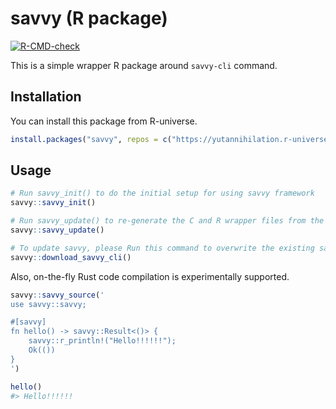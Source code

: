# savvy (R package)

<!-- badges: start -->
[![R-CMD-check](https://github.com/yutannihilation/savvy-helper-R-package/actions/workflows/R-CMD-check.yaml/badge.svg)](https://github.com/yutannihilation/savvy-helper-R-package/actions/workflows/R-CMD-check.yaml)
<!-- badges: end -->


This is a simple wrapper R package around `savvy-cli` command.

## Installation

You can install this package from R-universe.

``` r
install.packages("savvy", repos = c("https://yutannihilation.r-universe.dev", "https://cloud.r-project.org"))
```

## Usage

``` r
# Run savvy_init() to do the initial setup for using savvy framework
savvy::savvy_init()

# Run savvy_update() to re-generate the C and R wrapper files from the Rust files.
savvy::savvy_update()

# To update savvy, please Run this command to overwrite the existing savvy-cli binary.
savvy::download_savvy_cli()
```

Also, on-the-fly Rust code compilation is experimentally supported.

``` r
savvy::savvy_source('
use savvy::savvy;

#[savvy]
fn hello() -> savvy::Result<()> {
    savvy::r_println!("Hello!!!!!!");
    Ok(())
}
')

hello()
#> Hello!!!!!!
```

